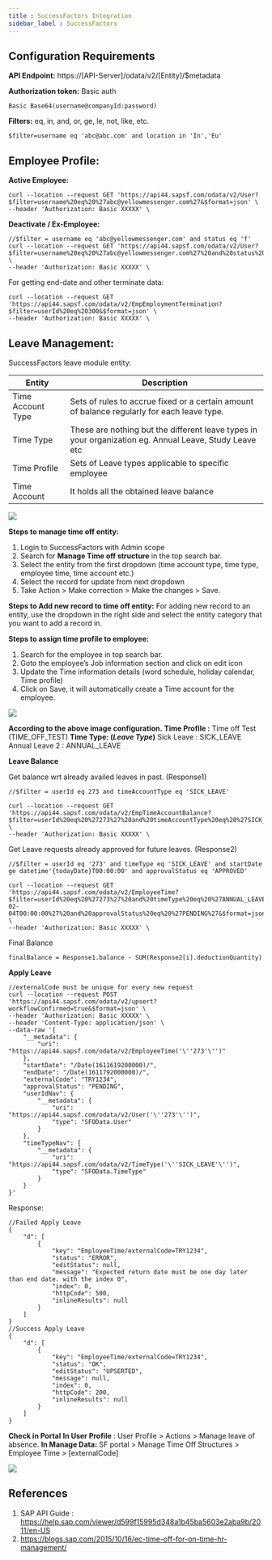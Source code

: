 ```yaml
---
title : SuccessFactors Integration
sidebar_label : SuccessFactors
---
```


## Configuration Requirements

**API Endpoint:** https://[API-Server]/odata/v2/[Entity]/$metadata

**Authorization token:** Basic auth

    Basic Base64(username@companyId:password)

**Filters:**
eq, in, and, or, ge, le, not, like, etc.

    $filter=username eq 'abc@abc.com' and location in 'In','Eu'


## Employee Profile:

**Active Employee:**


    curl --location --request GET 'https://api44.sapsf.com/odata/v2/User?$filter=username%20eq%20%27abc@yellowmessenger.com%27&$format=json' \
    --header 'Authorization: Basic XXXXX' \

**Deactivate / Ex-Employee:**


    //$filter = username eq 'abc@yellowmessenger.com' and status eq 'f'
    curl --location --request GET 'https://api44.sapsf.com/odata/v2/User?$filter=username%20eq%20%27abc@yellowmessenger.com%27%20and%20status%20eq%20%27f%27&$format=json&$select=defaultFullName,userId,jobCode,email,hireDate' \
    --header 'Authorization: Basic XXXXX' \


For getting end-date and other terminate data:


    curl --location --request GET 'https://api44.sapsf.com/odata/v2/EmpEmploymentTermination?$filter=userId%20eq%20300&$format=json' \
    --header 'Authorization: Basic XXXXX' \


## Leave Management:

SuccessFactors leave module entity:

| **Entity**        | **Description**                                                                                        |
| ----------------- | ------------------------------------------------------------------------------------------------------ |
| Time Account Type | Sets of rules to accrue fixed or a certain amount of balance regularly for each leave type.            |
| Time Type         | These are nothing but the different leave types in your organization eg. Annual Leave, Study Leave etc |
| Time Profile      | Sets of Leave types applicable to specific employee                                                    |
| Time Account      | It holds all the obtained leave balance                                                                |

![](https://paper-attachments.dropbox.com/s_ED1FF0E74DEAD763FBDB69A56B6E83345A98D794FA7338EBFB12935A0745F67A_1613030763471_image.png)


**Steps to manage time off entity:**

1. Login to SuccessFactors with Admin scope
2. Search for **Manage Time off structure** in the top search bar.
3. Select the entity from the first dropdown (time account type, time type, employee time, time account etc.)
4. Select the record for update from next dropdown
5. Take Action > Make correction > Make the changes > Save.

**Steps to Add new record to time off entity:**
For adding new record to an entity, use the dropdown in the right side and select the entity category that you want to add a record in.

**Steps to assign time profile to employee:**

1. Search for the employee in top search bar.
2. Goto the employee’s Job information section and click on edit icon
3. Update the Time information details (word schedule, holiday calendar, Time profile)
4. Click on Save, it will automatically create a Time account for the employee.


![](https://paper-attachments.dropbox.com/s_ED1FF0E74DEAD763FBDB69A56B6E83345A98D794FA7338EBFB12935A0745F67A_1613032729109_image.png)


**According to the above image configuration.**
**Time Profile :** Time off Test (TIME_OFF_TEST)
**Time Type: (***Leave Type***)**
Sick Leave : SICK_LEAVE
Annual Leave 2 : ANNUAL_LEAVE

**Leave Balance**

 Get balance wrt already availed leaves in past. (Response1)

    //$filter = userId eq 273 and timeAccountType eq 'SICK_LEAVE'

    curl --location --request GET 'https://api44.sapsf.com/odata/v2/EmpTimeAccountBalance?$filter=userId%20eq%20%27273%27%20and%20timeAccountType%20eq%20%27SICK_LEAVE%27&$format=json' \
    --header 'Authorization: Basic XXXXX' \


Get Leave requests already approved for future leaves. (Response2)

    //$filter = userId eq '273' and timeType eq 'SICK_LEAVE' and startDate ge datetime'{todayDate}T00:00:00' and approvalStatus eq 'APPROVED'

    curl --location --request GET 'https://api44.sapsf.com/odata/v2/EmployeeTime?$filter=userId%20eq%20%27273%27%20and%20timeType%20eq%20%27ANNUAL_LEAVE%27%20and%20startDate%20ge%20datetime%272020-02-04T00:00:00%27%20and%20approvalStatus%20eq%20%27PENDING%27&$format=json&$select=deductionQuantity,approvalStatus,timeType,endDate,startDate,externalCode' \
    --header 'Authorization: Basic XXXXX' \

Final Balance

    finalBalance = Response1.balance - SUM(Response2[i].deductionQuantity)


**Apply Leave**


    //externalCode must be unique for every new request
    curl --location --request POST 'https://api44.sapsf.com/odata/v2/upsert?workflowConfirmed=true&$format=json' \
    --header 'Authorization: Basic XXXXX' \
    --header 'Content-Type: application/json' \
    --data-raw '{
        "__metadata": {
            "uri": "https://api44.sapsf.com/odata/v2/EmployeeTime('\''273'\'')"
        },
        "startDate": "/Date(1611619200000)/",
        "endDate": "/Date(1611792000000)/",
        "externalCode": "TRY1234",
        "approvalStatus": "PENDING",
        "userIdNav": {
            "__metadata": {
                "uri": "https://api44.sapsf.com/odata/v2/User('\''273'\'')",
                "type": "SFOData.User"
            }
        },
        "timeTypeNav": {
            "__metadata": {
                "uri": "https://api44.sapsf.com/odata/v2/TimeType('\''SICK_LEAVE'\'')",
                "type": "SFOData.TimeType"
            }
        }
    }'

Response:

    //Failed Apply Leave
    {
        "d": [
            {
                "key": "EmployeeTime/externalCode=TRY1234",
                "status": "ERROR",
                "editStatus": null,
                "message": "Expected return date must be one day later than end date. with the index 0",
                "index": 0,
                "httpCode": 500,
                "inlineResults": null
            }
        ]
    }
    //Success Apply Leave
    {
        "d": [
            {
                "key": "EmployeeTime/externalCode=TRY1234",
                "status": "OK",
                "editStatus": "UPSERTED",
                "message": null,
                "index": 0,
                "httpCode": 200,
                "inlineResults": null
            }
        ]
    }

**Check in Portal**
**In User Profile** : User Profile > Actions > Manage leave of absence.
**In Manage Data:** SF portal > Manage Time Off Structures > Employee Time > [externalCode]

![](https://lh3.googleusercontent.com/elq_Uw24PyqLl-s17NbhjHpJlFBr4JLMviAhyp_O1ZfzWLpWJ2TlVz4hHcVnDFB95io1YI0M_IvnmSj-4nko7QnrMtd7Q-SvnLs9B2ipuwRNVKX-5ja5kYUVUJDXb9ZmKoIQAqT9)



## References
1. SAP API Guide : https://help.sap.com/viewer/d599f15995d348a1b45ba5603e2aba9b/2011/en-US
2. https://blogs.sap.com/2015/10/16/ec-time-off-for-on-time-hr-management/
